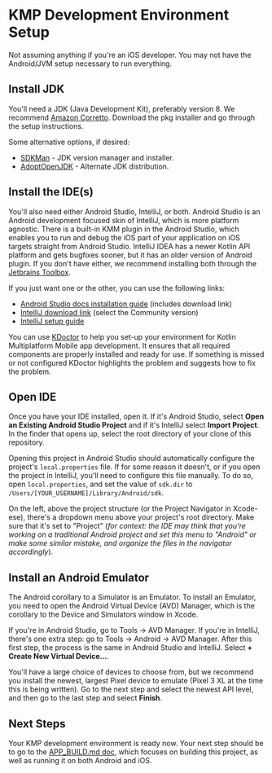 # KMP Development Environment Setup

Not assuming anything if you're an iOS developer. You may not have the Android/JVM setup necessary to run everything. 



## Install JDK

You'll need a JDK (Java Development Kit), preferably version 8. We recommend 
[Amazon Corretto](https://docs.aws.amazon.com/corretto/latest/corretto-8-ug/macos-install.html). Download the pkg 
installer and go through the setup instructions.

Some alternative options, if desired:

- [SDKMan](https://sdkman.io/) - JDK version manager and installer.
- [AdoptOpenJDK](https://adoptopenjdk.net/) - Alternate JDK distribution.



## Install the IDE(s)

You'll also need either Android Studio, IntelliJ, or both. Android Studio is an Android development
focused skin of IntelliJ, which is more platform agnostic. There is a built-in KMM plugin in the
Android Studio, which enables you to run and debug the iOS part of your application on iOS targets
straight from Android Studio. IntelliJ IDEA has a newer Kotlin API platform and gets bugfixes
sooner, but it has an older version of Android plugin. If you don't have either, we recommend
installing both through
the [Jetbrains Toolbox](https://www.jetbrains.com/toolbox-app/download/download-thanks.html).

If you just want one or the other, you can use the following links:

- [Android Studio docs installation guide](https://developer.android.com/studio/install) (includes download link)
- [IntelliJ download link](https://www.jetbrains.com/idea/download/#section=mac) (select the Community version)
- [IntelliJ setup guide](https://www.jetbrains.com/help/idea/run-for-the-first-time.html)

You can use [KDoctor](https://github.com/Kotlin/kdoctor) to help you set-up your environment for
Kotlin Multiplatform Mobile app development. It ensures that all required components are properly
installed and ready for use. If something is missed or not configured KDoctor highlights the problem
and suggests how to fix the problem.

## Open IDE

Once you have your IDE installed, open it. If it's Android Studio, select **Open an Existing Android Studio Project** and if it's IntelliJ select **Import Project**. In the finder that opens up, select the root directory of your clone of this repository.

Opening this project in Android Studio should automatically configure the project's `local.properties` file. If for some reason it doesn't, or if you open the project in IntelliJ, you'll need to configure this file manually. To do so, open `local.properties`, and set the value of `sdk.dir` to `/Users/[YOUR_USERNAME]/Library/Android/sdk`.

On the left, above the project structure (or the Project Navigator in Xcode-ese), there's a dropdown menu above your project's root directory. Make sure that it's set to "Project" (_for context: the IDE may think that you're working on a traditional Android project and set this menu to "Android" or make some similar mistake, and organize the files in the navigator accordingly_).



## Install an Android Emulator

The Android corollary to a Simulator is an Emulator. To install an Emulator, you need to open the Android Virtual Device (AVD) Manager, which is the corollary to the Device and Simulators window in Xcode. 

If you're in Android Studio, go to Tools -> AVD Manager. If you're in IntelliJ, there's one extra step: go to Tools -> Android -> AVD Manager. After this first step, the process is the same in Android Studio and IntelliJ. Select **+ Create New Virtual Device...**. 

You'll have a large choice of devices to choose from, but we recommend you install the newest, largest Pixel device to emulate (Pixel 3 XL at the time this is being written). Go to the next step and select the newest API level, and then go to the last step and select **Finish**.



## Next Steps

Your KMP development environment is ready now. Your next step should be to go to the [APP_BUILD.md doc](APP_BUILD.md), which focuses on building this project, as well as running it on both Android and iOS.



